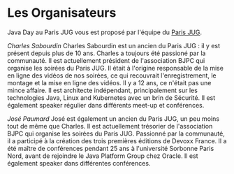 # Les Organisateurs

<!-- MACRO{snippet|debug=false|ignoreDownloadError=false|verbatim=false|file=src/site/resources/fragments/breadcrum.snippet.html} -->

Java Day au Paris JUG vous est proposé par l'équipe du [Paris JUG](https://www.parisjug.org/xwiki/wiki/oldversion/view/Main/ContactUs).

*Charles Sabourdin* Charles Sabourdin est un ancien du Paris JUG : il y est présent depuis plus de 10 ans. Charles a toujours été passioné par la communauté. Il est actuellement président de l'association BJPC qui organise les soirées du Paris JUG. Il était à l'origine responsable de la mise en ligne des vidéos de nos soirées, ce qui recouvrait l'enregistrement, le montage et la mise en ligne des vidéos. Il y a 12 ans, ce n'était pas une mince affaire. Il est architecte indépendant, principalement sur les technologies Java, Linux and Kubernetes avec un brin de Sécurité. Il est également speaker régulier dans différents meet-up et conférences.

*José Paumard* José est également un ancien du Paris JUG, un peu moins tout de même que Charles. Il est actuellement trésorier de l'association BJPC qui organise les soirées du Paris JUG. Passionné par la communauté, il a participé à la création des trois premières éditions de Devoxx France. Il a été maître de conférences pendant 25 ans à l'université Sorbonne Paris Nord, avant de rejoindre le Java Platform Group chez Oracle. Il est également speaker dans différentes conférences.
